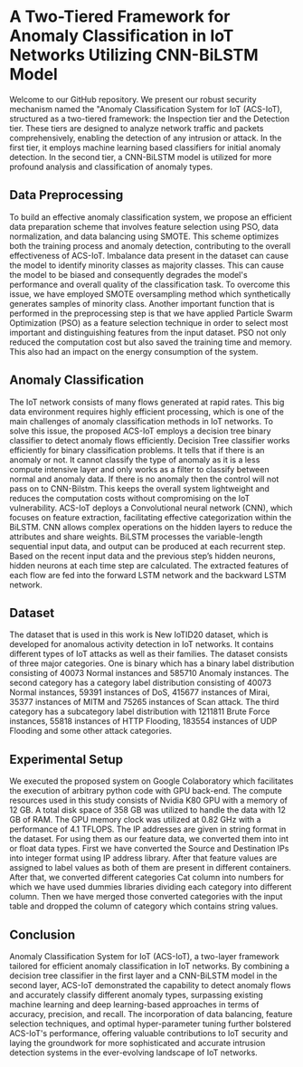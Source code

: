 # A Two-Tiered Framework for Anomaly Classification in IoT Networks Utilizing CNN-BiLSTM Model
Welcome to our GitHub repository. We present our robust security mechanism named the "Anomaly Classification System for IoT (ACS-IoT), structured as a two-tiered framework: the Inspection tier and the Detection tier. These tiers are designed to analyze network traffic and packets comprehensively, enabling the detection of any intrusion or attack. In the first tier, it employs machine learning based classifiers for initial anomaly detection. In the second tier, a CNN-BiLSTM model is utilized for more profound analysis and classification of anomaly types.

## Data Preprocessing
To build an effective anomaly classification system, we propose an efficient data preparation scheme that involves feature selection using PSO, data normalization, and data balancing using SMOTE. This scheme optimizes both the training process and anomaly detection, contributing to the overall effectiveness of ACS-IoT. 
Imbalance data present in the dataset can cause the model to identify minority classes as majority classes. This can cause the model to be biased and consequently degrades the model's performance and overall quality of the classification task. To overcome this issue, we have employed SMOTE oversampling method which synthetically generates samples of minority class.
Another important function that is performed in the preprocessing step is that we have applied Particle Swarm Optimization (PSO) as a feature selection technique in order to select most important and distinguishing features from the input dataset. PSO not only reduced the computation cost but also saved the training time and memory. This also had an impact on the energy consumption of the system.

## Anomaly Classification
The IoT network consists of many flows generated at rapid rates. This big data environment requires highly efficient processing, which is one of the main challenges of anomaly classification methods in IoT networks. To solve this issue, the proposed ACS-IoT employs a decision tree binary classifier to detect anomaly flows efficiently. Decision Tree classifier works efficiently for binary classification problems. It tells that if there is an anomaly or not. It cannot classify the type of anomaly as it is a less compute intensive layer and only works as a filter to classify between normal and anomaly data. If there is no anomaly then the control will not pass on to CNN-Bilstm. This keeps the overall system lightweight and reduces the computation costs without compromising on the IoT vulnerability.
ACS-IoT deploys a Convolutional neural network (CNN), which focuses on feature extraction, facilitating effective categorization within the BiLSTM. CNN allows complex operations on the hidden layers to reduce the attributes and share weights. BiLSTM processes the variable-length sequential input data, and output can be produced at each recurrent step. Based on the recent input data and the previous step’s hidden neurons, hidden neurons at each time step are calculated. The extracted features of each flow are fed into the forward LSTM network and the backward LSTM network.

## Dataset
The dataset that is used in this work is New IoTID20 dataset, which is developed for anomalous activity detection in IoT networks. It contains different types of IoT attacks as well as their families. The dataset consists of three major categories. One is binary which has a binary label distribution consisting of 40073 Normal instances and 585710 Anomaly instances. The second category has a category label distribution consisting of 40073 Normal instances, 59391 instances of DoS, 415677 instances of Mirai, 35377 instances of MITM and 75265 instances of Scan attack. The third category has a subcategory label distribution with 1211811 Brute Force instances, 55818 instances of HTTP Flooding, 183554 instances of UDP Flooding and some other attack categories.

## Experimental Setup
We executed the proposed system on Google Colaboratory which facilitates the execution of arbitrary python code with GPU back-end. The compute resources used in this study consists of Nvidia K80 GPU with a memory of 12 GB. A total disk space of 358 GB was utilized to handle the data with 12 GB of RAM. The GPU memory clock was utilized at 0.82 GHz with a performance of 4.1 TFLOPS.
The IP addresses are given in string format in the dataset. For using them as our feature data, we converted them into int or float data types. First we have converted the Source and Destination IPs into integer format using IP address library. After that feature values are assigned to label values as both of them are present in different containers. After that, we converted different categories Cat column into numbers for which we have used dummies libraries dividing each category into different column. Then we have merged those converted categories with the input table and dropped the column of category which contains string values.



## Conclusion
Anomaly Classification System for IoT (ACS-IoT), a two-layer framework tailored for efficient anomaly classification in IoT networks. By combining a decision tree classifier in the first layer and a CNN-BiLSTM model in the second layer, ACS-IoT demonstrated the capability to detect anomaly flows and accurately classify different anomaly types, surpassing existing machine learning and deep learning-based approaches in terms of accuracy, precision, and recall. The incorporation of data balancing, feature selection techniques, and optimal hyper-parameter tuning further bolstered ACS-IoT's performance, offering valuable contributions to IoT security and laying the groundwork for more sophisticated and accurate intrusion detection systems in the ever-evolving landscape of IoT networks.
